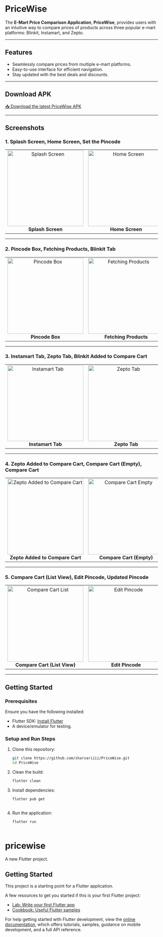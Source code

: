 # **PriceWise**  
The **E-Mart Price Comparison Application**, **PriceWise**, provides users with an intuitive way to compare prices of products across three popular e-mart platforms: Blinkit, Instamart, and Zepto.  

---

## **Features**  
- Seamlessly compare prices from multiple e-mart platforms.  
- Easy-to-use interface for efficient navigation.  
- Stay updated with the best deals and discounts.  

---

## **Download APK**  
[📥 Download the latest PriceWise APK](#)  

---
## Screenshots

### **1. Splash Screen, Home Screen, Set the Pincode**
<table>
  <tr>
    <td align="center">
      <img src="https://github.com/user-attachments/assets/ebdf82e6-9901-415a-8907-03b92f1f2d9c" alt="Splash Screen" width="250"/>
      <br><b>Splash Screen</b>
    </td>
    <td align="center">
      <img src="https://github.com/user-attachments/assets/e5df1f33-0c3f-42bc-8062-e8ff58f9abbf" alt="Home Screen" width="250"/>
      <br><b>Home Screen</b>
    </td>
    <td align="center">
      <img src="https://github.com/user-attachments/assets/8ca09087-3902-46d3-a620-29eaeff5f78e" alt="Set the Pincode" width="250"/>
      <br><b>Set the Pincode</b>
    </td>
  </tr>
</table>

---

### **2. Pincode Box, Fetching Products, Blinkit Tab**
<table>
  <tr>
    <td align="center">
      <img src="https://github.com/user-attachments/assets/861693fa-f9b1-4aab-8d9e-6c985c64a86c" alt="Pincode Box" width="250"/>
      <br><b>Pincode Box</b>
    </td>
    <td align="center">
      <img src="https://github.com/user-attachments/assets/bd7c0994-9f63-4453-84cc-31cc34b275d3" alt="Fetching Products" width="250"/>
      <br><b>Fetching Products</b>
    </td>
    <td align="center">
      <img src="https://github.com/user-attachments/assets/439c62d3-fff3-4ada-9781-fae72d055594" alt="Blinkit Tab" width="250"/>
      <br><b>Blinkit Tab</b>
    </td>
  </tr>
</table>

---

### **3. Instamart Tab, Zepto Tab, Blinkit Added to Compare Cart**
<table>
  <tr>
    <td align="center">
      <img src="https://github.com/user-attachments/assets/ea39b2a7-d8ef-47d9-940e-3d6f967e34a3" alt="Instamart Tab" width="250"/>
      <br><b>Instamart Tab</b>
    </td>
    <td align="center">
      <img src="https://github.com/user-attachments/assets/2ba9341e-5e6f-4800-aa07-339a25ca0ba1" alt="Zepto Tab" width="250"/>
      <br><b>Zepto Tab</b>
    </td>
    <td align="center">
      <img src="https://github.com/user-attachments/assets/efa50609-f554-4c19-9e67-3b65a2deccab" alt="Blinkit Added to Compare Cart" width="250"/>
      <br><b>Blinkit Added to Compare Cart</b>
    </td>
  </tr>
</table>

---

### **4. Zepto Added to Compare Cart, Compare Cart (Empty), Compare Cart**
<table>
  <tr>
    <td align="center">
      <img src="https://github.com/user-attachments/assets/4522d928-c77d-44d6-b8e4-38f3ba66295a" alt="Zepto Added to Compare Cart" width="250"/>
      <br><b>Zepto Added to Compare Cart</b>
    </td>
    <td align="center">
      <img src="https://github.com/user-attachments/assets/6795e6fd-832d-4f8c-9236-391eed368410" alt="Compare Cart Empty" width="250"/>
      <br><b>Compare Cart (Empty)</b>
    </td>
    <td align="center">
      <img src="https://github.com/user-attachments/assets/6bb28dd2-3c7f-4a1e-8cdb-2c35323a2939" alt="Compare Cart" width="250"/>
      <br><b>Compare Cart</b>
    </td>
  </tr>
</table>

---

### **5. Compare Cart (List View), Edit Pincode, Updated Pincode**
<table>
  <tr>
    <td align="center">
      <img src="https://github.com/user-attachments/assets/979e6e10-c6d4-4957-b54f-abb3afbc9b29" alt="Compare Cart List" width="250"/>
      <br><b>Compare Cart (List View)</b>
    </td>
    <td align="center">
      <img src="https://github.com/user-attachments/assets/e53ddafc-93a4-4990-a00f-cd5d74392c77" alt="Edit Pincode" width="250"/>
      <br><b>Edit Pincode</b>
    </td>
    <td align="center">
      <img src="https://github.com/user-attachments/assets/1805a291-7adf-4b59-af6f-bd9e0b16a770" alt="Updated Pincode" width="250"/>
      <br><b>Updated Pincode</b>
    </td>
  </tr>
</table>

---

## **Getting Started**  

### **Prerequisites**  
Ensure you have the following installed:  
- Flutter SDK: [Install Flutter](https://docs.flutter.dev/get-started/install)  
- A device/emulator for testing.  

### **Setup and Run Steps**  
1. Clone this repository:  
   ```bash  
   git clone https://github.com/sharvariiii/PriceWise.git 
   cd PriceWise

2. Clean the build:
   ```bash  
   flutter clean

2. Install dependencies:
   ```bash  
   flutter pub get
  
3. Run the application:  
   ```bash  
   flutter run
  
# pricewise

A new Flutter project.

## Getting Started

This project is a starting point for a Flutter application.

A few resources to get you started if this is your first Flutter project:

- [Lab: Write your first Flutter app](https://docs.flutter.dev/get-started/codelab)
- [Cookbook: Useful Flutter samples](https://docs.flutter.dev/cookbook)

For help getting started with Flutter development, view the
[online documentation](https://docs.flutter.dev/), which offers tutorials,
samples, guidance on mobile development, and a full API reference.
